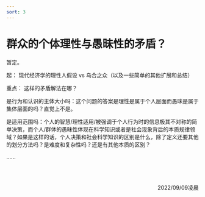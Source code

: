 ```yaml
---
sort: 3
---
```


# 群众的个体理性与愚昧性的矛盾？

暂定。

起：
现代经济学的理性人假设 vs 乌合之众（以及一些简单的其他扩展和总结）

重点：
这样的矛盾解法在哪？

是行为和认识的主体大小吗：这个问题的答案是理性是属于个人层面而愚昧是属于集体层面的吗？直觉上不是。

是适用范围吗：个人的智慧/理性适用/被强调于个人行为时的信息极其不对称的简单决策，而个人/群体的愚昧性体现在科学知识或者是社会现象背后的本质规律领域？如果是这样的话，个人决策和社会科学知识的区别是什么，除了定义还要其他的划分方法吗？是难度和复杂性吗？还是有其他本质的区别？

......


<br/>
<br/>
<p align="right">2022/09/09凌晨</p>